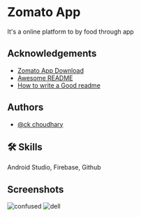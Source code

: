 
# Zomato App

It's a online platform to by food through app


## Acknowledgements

 - [Zomato App Download ](https://awesomeopensource.com/project/elangosundar/awesome-README-templates)
 - [Awesome README](https://github.com/matiassingers/awesome-readme)
 - [How to write a Good readme](https://bulldogjob.com/news/449-how-to-write-a-good-readme-for-your-github-project)


## Authors

- [@ck choudhary](https://www.github.com/octokatherine)


## 🛠 Skills
Android Studio, Firebase, Github


## Screenshots

![confused](https://user-images.githubusercontent.com/125123848/218968395-d6413476-51a4-4d27-9191-b7b6adf6e60e.png)
![dell](https://user-images.githubusercontent.com/125123848/218968404-da2f2392-2786-4c47-ad2d-fe40ee7708b8.png)


